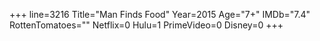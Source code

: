+++
line=3216
Title="Man Finds Food"
Year=2015
Age="7+"
IMDb="7.4"
RottenTomatoes=""
Netflix=0
Hulu=1
PrimeVideo=0
Disney=0
+++

